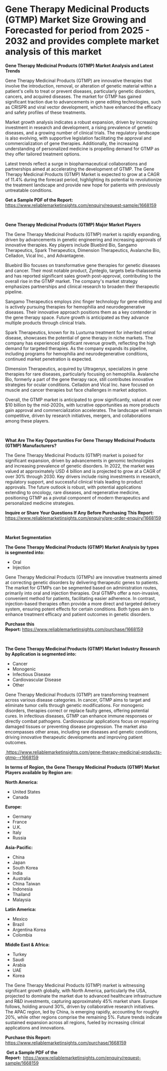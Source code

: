 <p><h1>Gene Therapy Medicinal Products (GTMP) Market Size Growing and Forecasted for period from 2025 - 2032 and provides complete market analysis of this market</h1></p><p><strong>Gene Therapy Medicinal Products (GTMP) Market Analysis and Latest Trends</strong></p>
<p><p>Gene Therapy Medicinal Products (GTMP) are innovative therapies that involve the introduction, removal, or alteration of genetic material within a patient's cells to treat or prevent diseases, particularly genetic disorders, cancers, and acquired diseases. The market for GTMP has gained significant traction due to advancements in gene editing technologies, such as CRISPR and viral vector development, which have enhanced the efficacy and safety profiles of these treatments.</p><p>Market growth analysis indicates a robust expansion, driven by increasing investment in research and development, a rising prevalence of genetic diseases, and a growing number of clinical trials. The regulatory landscape is also evolving, with supportive legislation facilitating the approval and commercialization of gene therapies. Additionally, the increasing understanding of personalized medicine is propelling demand for GTMP as they offer tailored treatment options.</p><p>Latest trends reflect a surge in biopharmaceutical collaborations and partnerships aimed at accelerating the development of GTMP. The Gene Therapy Medicinal Products (GTMP) Market is expected to grow at a CAGR of 11.4% during the forecast period, highlighting its potential to revolutionize the treatment landscape and provide new hope for patients with previously untreatable conditions.</p></p>
<p><strong>Get a Sample PDF of the Report:&nbsp;</strong> <a href="https://www.reliablemarketinsights.com/enquiry/request-sample/1668159?utm_campaign=2731&utm_medium=2&utm_source=Github&utm_content=ia&utm_term=19042025&utm_id=gene-therapy-medicinal-products-gtmp">https://www.reliablemarketinsights.com/enquiry/request-sample/1668159</a></p>
<p>&nbsp;</p>
<p><strong>Gene Therapy Medicinal Products (GTMP) Major Market Players</strong></p>
<p><p>The Gene Therapy Medicinal Products (GTMP) market is rapidly expanding, driven by advancements in genetic engineering and increasing approvals of innovative therapies. Key players include Bluebird Bio, Sangamo Therapeutics, Spark Therapeutics, Dimension Therapeutics, Avalanche Bio, Celladon, Vical Inc., and Advantagene.</p><p>Bluebird Bio focuses on transformative gene therapies for genetic diseases and cancer. Their most notable product, Zynteglo, targets beta-thalassemia and has reported significant sales growth post-approval, contributing to the overall rise in the GTMP market. The company's market strategy emphasizes partnerships and clinical research to broaden their therapeutic pipeline.</p><p>Sangamo Therapeutics employs zinc finger technology for gene editing and is actively pursuing therapies for hemophilia and neurodegenerative diseases. Their innovative approach positions them as a key contender in the gene therapy space. Future growth is anticipated as they advance multiple products through clinical trials.</p><p>Spark Therapeutics, known for its Luxturna treatment for inherited retinal disease, showcases the potential of gene therapy in niche markets. The company has experienced significant revenue growth, reflecting the high demand for targeted therapies. As the company expands its pipeline, including programs for hemophilia and neurodegenerative conditions, continued market penetration is expected.</p><p>Dimension Therapeutics, acquired by Ultragenyx, specializes in gene therapies for rare diseases, particularly focusing on hemophilia. Avalanche Bio, formerly a part of the gene therapy race, still contributes innovative strategies for ocular conditions. Celladon and Vical Inc. have focused on muscle and cancer therapies but face challenges in market adoption.</p><p>Overall, the GTMP market is anticipated to grow significantly, valued at over $10 billion by the mid-2020s, with lucrative opportunities as more products gain approval and commercialization accelerates. The landscape will remain competitive, driven by research initiatives, mergers, and collaborations among these players.</p></p>
<p>&nbsp;</p>
<p><strong>What Are The Key Opportunities For Gene Therapy Medicinal Products (GTMP) Manufacturers?</strong></p>
<p><p>The Gene Therapy Medicinal Products (GTMP) market is poised for significant expansion, driven by advancements in genomic technologies and increasing prevalence of genetic disorders. In 2022, the market was valued at approximately USD 4 billion and is projected to grow at a CAGR of over 30% through 2030. Key drivers include rising investments in research, regulatory support, and successful clinical trials leading to product approvals. The future outlook is robust, with potential applications extending to oncology, rare diseases, and regenerative medicine, positioning GTMP as a pivotal component of modern therapeutics and personalized medicine strategies.</p></p>
<p><strong>Inquire or Share Your Questions If Any Before Purchasing This Report:</strong> <a href="https://www.reliablemarketinsights.com/enquiry/pre-order-enquiry/1668159?utm_campaign=2731&utm_medium=2&utm_source=Github&utm_content=ia&utm_term=19042025&utm_id=gene-therapy-medicinal-products-gtmp">https://www.reliablemarketinsights.com/enquiry/pre-order-enquiry/1668159</a></p>
<p>&nbsp;</p>
<p><strong>Market Segmentation</strong></p>
<p><strong>The Gene Therapy Medicinal Products (GTMP) Market Analysis by types is segmented into:</strong></p>
<p><ul><li>Oral</li><li>Injection</li></ul></p>
<p><p>Gene Therapy Medicinal Products (GTMPs) are innovative treatments aimed at correcting genetic disorders by delivering therapeutic genes to patients. The market for GTMPs can be segmented based on administration routes, primarily into oral and injection therapies. Oral GTMPs offer a non-invasive, convenient method for patients, facilitating easier adherence. In contrast, injection-based therapies often provide a more direct and targeted delivery system, ensuring potent effects for certain conditions. Both types aim to enhance treatment efficacy and patient outcomes in genetic disorders.</p></p>
<p><strong>Purchase this Report:&nbsp;</strong><a href="https://www.reliablemarketinsights.com/purchase/1668159?utm_campaign=2731&utm_medium=2&utm_source=Github&utm_content=ia&utm_term=19042025&utm_id=gene-therapy-medicinal-products-gtmp">https://www.reliablemarketinsights.com/purchase/1668159</a></p>
<p>&nbsp;</p>
<p><strong>The Gene Therapy Medicinal Products (GTMP) Market Industry Research by Application is segmented into:</strong></p>
<p><ul><li>Cancer</li><li>Monogenic</li><li>Infectious Disease</li><li>Cardiovascular Disease</li><li>Other</li></ul></p>
<p><p>Gene Therapy Medicinal Products (GTMP) are transforming treatment across various disease categories. In cancer, GTMP aims to target and eliminate tumor cells through genetic modifications. For monogenic disorders, therapies correct or replace faulty genes, offering potential cures. In infectious diseases, GTMP can enhance immune responses or directly combat pathogens. Cardiovascular applications focus on repairing damaged tissues or preventing disease progression. The market also encompasses other areas, including rare diseases and genetic conditions, driving innovative therapeutic developments and improving patient outcomes.</p></p>
<p><a href="https://www.reliablemarketinsights.com/gene-therapy-medicinal-products-gtmp--r1668159?utm_campaign=2731&utm_medium=2&utm_source=Github&utm_content=ia&utm_term=19042025&utm_id=gene-therapy-medicinal-products-gtmp">&nbsp;https://www.reliablemarketinsights.com/gene-therapy-medicinal-products-gtmp--r1668159</a></p>
<p><strong>In terms of Region, the Gene Therapy Medicinal Products (GTMP) Market Players available by Region are:</strong></p>
<p>
    <p> <strong> North America: </strong>
        <ul>
            <li>United States</li>
            <li>Canada</li>
        </ul>
        </p> 
    <p> <strong> Europe: </strong>
        <ul>
            <li>Germany</li>
            <li>France</li>
            <li>U.K.</li>
            <li>Italy</li>
            <li>Russia</li>
        </ul>
        </p> 
    <p> <strong> Asia-Pacific: </strong>
        <ul>
            <li>China</li>
            <li>Japan</li>
            <li>South Korea</li>
            <li>India</li>
            <li>Australia</li>
            <li>China Taiwan</li>
            <li>Indonesia</li>
            <li>Thailand</li>
            <li>Malaysia</li>
        </ul>
        </p> 
    <p> <strong> Latin America: </strong>
        <ul>
            <li>Mexico</li>
            <li>Brazil</li>
            <li>Argentina Korea</li>
            <li>Colombia</li>
        </ul>
        </p> 
    <p> <strong> Middle East & Africa: </strong>
        <ul>
            <li>Turkey</li>
            <li>Saudi</li>
            <li>Arabia</li>
            <li>UAE</li>
            <li>Korea</li>
        </ul>
    </p>
    </p>
<p><p>The Gene Therapy Medicinal Products (GTMP) market is witnessing significant growth globally, with North America, particularly the USA, projected to dominate the market due to advanced healthcare infrastructure and R&D investments, capturing approximately 45% market share. Europe follows, holding around 30%, driven by collaborative research initiatives. The APAC region, led by China, is emerging rapidly, accounting for roughly 20%, while other regions comprise the remaining 5%. Future trends indicate sustained expansion across all regions, fueled by increasing clinical applications and innovations.</p></p>
<p><strong>Purchase this Report: </strong><a href="https://www.reliablemarketinsights.com/purchase/1668159?utm_campaign=2731&utm_medium=2&utm_source=Github&utm_content=ia&utm_term=19042025&utm_id=gene-therapy-medicinal-products-gtmp">https://www.reliablemarketinsights.com/purchase/1668159</a></p>
<p>&nbsp;<strong>Get a Sample PDF of the Report:&nbsp;&nbsp;</strong><a href="https://www.reliablemarketinsights.com/enquiry/request-sample/1668159?utm_campaign=2731&utm_medium=2&utm_source=Github&utm_content=ia&utm_term=19042025&utm_id=gene-therapy-medicinal-products-gtmp">https://www.reliablemarketinsights.com/enquiry/request-sample/1668159</a></p>
<p><strong></strong></p>
<p><p></p><p></p><p></p></p>